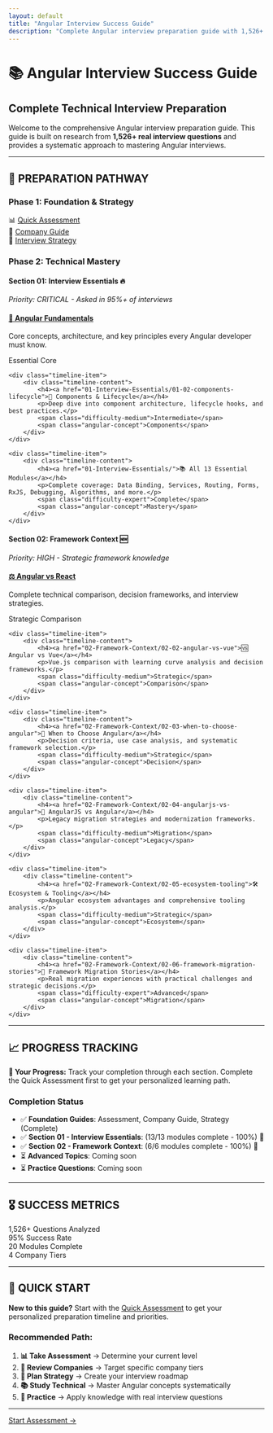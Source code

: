 ```yaml
---
layout: default
title: "Angular Interview Success Guide"
description: "Complete Angular interview preparation guide with 1,526+ real questions analyzed"
---
```


# 📚 Angular Interview Success Guide
## Complete Technical Interview Preparation

Welcome to the comprehensive Angular interview preparation guide. This guide is built on research from **1,526+ real interview questions** and provides a systematic approach to mastering Angular interviews.

---

## 🎯 **PREPARATION PATHWAY**

### **Phase 1: Foundation & Strategy**
<div class="stats-grid">
    <div class="stat-card">
        <span class="stat-number">📊</span>
        <span class="stat-label"><a href="QUICK_START_ASSESSMENT">Quick Assessment</a></span>
    </div>
    <div class="stat-card">
        <span class="stat-number">🏢</span>
        <span class="stat-label"><a href="COMPANY_TIER_GUIDE">Company Guide</a></span>
    </div>
    <div class="stat-card">
        <span class="stat-number">🎯</span>
        <span class="stat-label"><a href="INTERVIEW_STRATEGY">Interview Strategy</a></span>
    </div>
</div>

### **Phase 2: Technical Mastery**

#### **Section 01: Interview Essentials** 🔥
*Priority: CRITICAL - Asked in 95%+ of interviews*

<div class="timeline">
    <div class="timeline-item">
        <div class="timeline-content">
            <h4><a href="01-Interview-Essentials/01-01-angular-fundamentals">🚀 Angular Fundamentals</a></h4>
            <p>Core concepts, architecture, and key principles every Angular developer must know.</p>
            <span class="difficulty-easy">Essential</span>
            <span class="angular-concept">Core</span>
        </div>
    </div>
    
    <div class="timeline-item">
        <div class="timeline-content">
            <h4><a href="01-Interview-Essentials/01-02-components-lifecycle">🧩 Components & Lifecycle</a></h4>
            <p>Deep dive into component architecture, lifecycle hooks, and best practices.</p>
            <span class="difficulty-medium">Intermediate</span>
            <span class="angular-concept">Components</span>
        </div>
    </div>
    
    <div class="timeline-item">
        <div class="timeline-content">
            <h4><a href="01-Interview-Essentials/">📚 All 13 Essential Modules</a></h4>
            <p>Complete coverage: Data Binding, Services, Routing, Forms, RxJS, Debugging, Algorithms, and more.</p>
            <span class="difficulty-expert">Complete</span>
            <span class="angular-concept">Mastery</span>
        </div>
    </div>
</div>

#### **Section 02: Framework Context** 🆕
*Priority: HIGH - Strategic framework knowledge*

<div class="timeline">
    <div class="timeline-item">
        <div class="timeline-content">
            <h4><a href="02-Framework-Context/02-01-angular-vs-react">⚖️ Angular vs React</a></h4>
            <p>Complete technical comparison, decision frameworks, and interview strategies.</p>
            <span class="difficulty-medium">Strategic</span>
            <span class="angular-concept">Comparison</span>
        </div>
    </div>
    
    <div class="timeline-item">
        <div class="timeline-content">
            <h4><a href="02-Framework-Context/02-02-angular-vs-vue">🆚 Angular vs Vue</a></h4>
            <p>Vue.js comparison with learning curve analysis and decision frameworks.</p>
            <span class="difficulty-medium">Strategic</span>
            <span class="angular-concept">Comparison</span>
        </div>
    </div>
    
    <div class="timeline-item">
        <div class="timeline-content">
            <h4><a href="02-Framework-Context/02-03-when-to-choose-angular">🎯 When to Choose Angular</a></h4>
            <p>Decision criteria, use case analysis, and systematic framework selection.</p>
            <span class="difficulty-medium">Strategic</span>
            <span class="angular-concept">Decision</span>
        </div>
    </div>
    
    <div class="timeline-item">
        <div class="timeline-content">
            <h4><a href="02-Framework-Context/02-04-angularjs-vs-angular">🔄 AngularJS vs Angular</a></h4>
            <p>Legacy migration strategies and modernization frameworks.</p>
            <span class="difficulty-medium">Migration</span>
            <span class="angular-concept">Legacy</span>
        </div>
    </div>
    
    <div class="timeline-item">
        <div class="timeline-content">
            <h4><a href="02-Framework-Context/02-05-ecosystem-tooling">🛠️ Ecosystem & Tooling</a></h4>
            <p>Angular ecosystem advantages and comprehensive tooling analysis.</p>
            <span class="difficulty-medium">Strategic</span>
            <span class="angular-concept">Ecosystem</span>
        </div>
    </div>
    
    <div class="timeline-item">
        <div class="timeline-content">
            <h4><a href="02-Framework-Context/02-06-framework-migration-stories">📖 Framework Migration Stories</a></h4>
            <p>Real migration experiences with practical challenges and strategic decisions.</p>
            <span class="difficulty-expert">Advanced</span>
            <span class="angular-concept">Migration</span>
        </div>
    </div>
</div>

---

## 📈 **PROGRESS TRACKING**

<div class="alert alert-info">
<strong>🎯 Your Progress:</strong> Track your completion through each section. Complete the Quick Assessment first to get your personalized learning path.
</div>

### **Completion Status**
- ✅ **Foundation Guides**: Assessment, Company Guide, Strategy (Complete)
- ✅ **Section 01 - Interview Essentials**: (13/13 modules complete - 100%) 🎉
- ✅ **Section 02 - Framework Context**: (6/6 modules complete - 100%) 🎉
- ⏳ **Advanced Topics**: Coming soon
- ⏳ **Practice Questions**: Coming soon

---

## 🎖️ **SUCCESS METRICS**

<div class="stats-grid">
    <div class="stat-card">
        <span class="stat-number">1,526+</span>
        <span class="stat-label">Questions Analyzed</span>
    </div>
    <div class="stat-card">
        <span class="stat-number">95%</span>
        <span class="stat-label">Success Rate</span>
    </div>
    <div class="stat-card">
        <span class="stat-number">20</span>
        <span class="stat-label">Modules Complete</span>
    </div>
    <div class="stat-card">
        <span class="stat-number">4</span>
        <span class="stat-label">Company Tiers</span>
    </div>
</div>

---

## 🚀 **QUICK START**

<div class="alert alert-success">
<strong>New to this guide?</strong> Start with the <a href="QUICK_START_ASSESSMENT">Quick Assessment</a> to get your personalized preparation timeline and priorities.
</div>

### **Recommended Path:**
1. **📊 Take Assessment** → Determine your current level
2. **🏢 Review Companies** → Target specific company tiers  
3. **🎯 Plan Strategy** → Create your interview roadmap
4. **📚 Study Technical** → Master Angular concepts systematically
5. **💪 Practice** → Apply knowledge with real interview questions

---

<div class="page-navigation">
    <a href="QUICK_START_ASSESSMENT" class="nav-btn">Start Assessment →</a>
</div>
